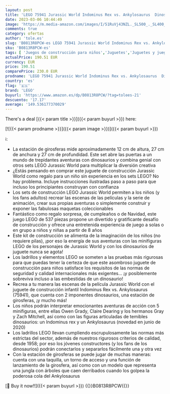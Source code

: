 ```yaml
---
layout: post
title: 'LEGO 75941 Jurassic World Indominus Rex vs. Ankylosaurus  Dinosaurios Juguete para Niños'
date: 2023-03-06 10:44:49
image: 'https://m.media-amazon.com/images/I/51RuVj43NZL._SL500_._SL400_.jpg'
comments: true
category: ofertas
author: 'tole.es'
slug: 'B0813R8PCW-es LEGO 75941 Jurassic World Indominus Rex vs. Ankylosaurus...'
sku: 'B0813R8PCW-es'
tags: [ 'Juegos de construcción para niños','Juguetes','Juguetes y juegos','Sets de construcción','lego','🇪🇸', ]
actualPrice: 190.51 EUR
currency: EUR
price: 190.51
comparePrice: 230.0 EUR
prodname: 'LEGO 75941 Jurassic World Indominus Rex vs. Ankylosaurus  Dinosaurios Juguete para Niños'
country: 'es'
flag: '🇪🇸'
brand: 'LEGO'
buyurl: 'https://www.amazon.es/dp/B0813R8PCW/?tag=tolees-21'
descuento: '17.17'
average: '149.536177370029'
---
```


There's a deal [{{< param title >}}]({{< param buyurl >}})  here:

[![{{< param prodname >}}]({{< param image >}})]({{< param buyurl >}})

ℹ️:

- La estación de girosferas mide aproximadamente 12 cm de altura, 27 cm de anchura y 27 cm de profundidad. Este set abre las puertas a un mundo de trepidantes aventuras con dinosaurios y combina genial con otros sets LEGO Jurassic World para multiplicar la diversión creativa
- ¿Estás pensando en comprar este juguete de construcción Jurassic World como regalo para un niño sin experiencia en los sets LEGO? No hay problema. Incluye instrucciones ilustradas paso a paso para que incluso los principiantes construyan con confianza
- Los sets de construcción LEGO Jurassic World permiten a los niños (y los fans adultos) recrear las escenas de las películas y la serie de animación, crear sus propias aventuras o simplemente construir y exponer las fabulosas maquetas coleccionables
- Fantástico como regalo sorpresa, de cumpleaños o de Navidad, este juego LEGO de 537 piezas propone un divertido y gratificante desafío de construcción y ofrece una entretenida experiencia de juego a solas o en grupo a niños y niñas a partir de 8 años
- Este kit de construcción se alimenta de la imaginación de los niños (no requiere pilas), ¡por eso la energía de sus aventuras con las minifiguras LEGO de los personajes de Jurassic World y con los dinosaurios de juguete nunca se agota!
- Los ladrillos y elementos LEGO se someten a las pruebas más rigurosas para que puedas tener la certeza de que este asombroso juguete de construcción para niños satisface los requisitos de las normas de seguridad y calidad internacionales más exigentes… ¡y posiblemente sobreviva incluso a las embestidas de un dinosaurio!
- Recrea a tu manera las escenas de la película Jurassic World con el juguete de construcción infantil Indominus Rex vs. Ankylosaurus (75941), que cuenta con 2 imponentes dinosaurios, una estación de girosferas, ¡y mucho más!
- Los niños podrán interpretar emocionantes aventuras de acción con 5 minifiguras, entre ellas Owen Grady, Claire Dearing y los hermanos Gray y Zach Mitchell, así como con las figuras articuladas de temibles dinosaurios: un Indominus rex y un Ankylosaurus (novedad en junio de 2020)
- Los ladrillos LEGO llevan cumpliendo escrupulosamente las normas más estrictas del sector, además de nuestros rigurosos criterios de calidad, desde 1958; por eso los jóvenes constructores (y los fans de los dinosaurios) podrán conectarlos y separarlos fácilmente una y otra vez
- Con la estación de girosferas se puede jugar de muchas maneras: cuenta con una taquilla, un torno de acceso y una función de lanzamiento de la girosfera, así como con un modelo que representa una jungla con árboles que caen derribados cuando los golpea la poderosa cola del Ankylosaurus

[🛒 Buy it now!!]({{< param buyurl >}})
{{<world>}}B0813R8PCW{{</world>}}
